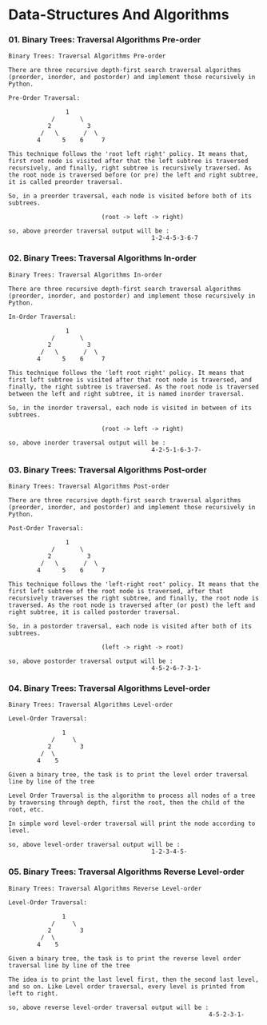 # Data-Structures And Algorithms


### 01. Binary Trees: Traversal Algorithms Pre-order

    Binary Trees: Traversal Algorithms Pre-order

    There are three recursive depth-first search traversal algorithms (preorder, inorder, and postorder) and implement those recursively in Python.

    Pre-Order Traversal:

                    1
                /       \
               2          3
             /   \       /  \  
            4      5    6     7

    This technique follows the 'root left right' policy. It means that, first root node is visited after that the left subtree is traversed recursively, and finally, right subtree is recursively traversed. As the root node is traversed before (or pre) the left and right subtree, it is called preorder traversal.

    So, in a preorder traversal, each node is visited before both of its subtrees.

                              (root -> left -> right)

    so, above preorder traversal output will be : 
                                            1-2-4-5-3-6-7
                                            
### 02. Binary Trees: Traversal Algorithms In-order

    Binary Trees: Traversal Algorithms In-order

    There are three recursive depth-first search traversal algorithms (preorder, inorder, and postorder) and implement those recursively in Python.

    In-Order Traversal:
    
                    1
                /       \
               2          3
             /   \       /  \  
            4      5    6     7

    This technique follows the 'left root right' policy. It means that first left subtree is visited after that root node is traversed, and finally, the right subtree is traversed. As the root node is traversed between the left and right subtree, it is named inorder traversal.

    So, in the inorder traversal, each node is visited in between of its subtrees.

                              (root -> left -> right)

    so, above inorder traversal output will be : 
                                            4-2-5-1-6-3-7-

### 03. Binary Trees: Traversal Algorithms Post-order

    Binary Trees: Traversal Algorithms Post-order

    There are three recursive depth-first search traversal algorithms (preorder, inorder, and postorder) and implement those recursively in Python.

    Post-Order Traversal:
    
                    1
                /       \
               2          3
             /   \       /  \  
            4      5    6     7

    This technique follows the 'left-right root' policy. It means that the first left subtree of the root node is traversed, after that recursively traverses the right subtree, and finally, the root node is traversed. As the root node is traversed after (or post) the left and right subtree, it is called postorder traversal.

    So, in a postorder traversal, each node is visited after both of its subtrees.

                              (left -> right -> root)

    so, above postorder traversal output will be : 
                                            4-5-2-6-7-3-1-
    
### 04. Binary Trees: Traversal Algorithms Level-order

    Binary Trees: Traversal Algorithms Level-order

    Level-Order Traversal:
    
                   1
                /     \
               2        3
             /  \          
            4    5     

    Given a binary tree, the task is to print the level order traversal line by line of the tree

    Level Order Traversal is the algorithm to process all nodes of a tree by traversing through depth, first the root, then the child of the root, etc.

    In simple word level-order traversal will print the node according to level.

    so, above level-order traversal output will be : 
                                            1-2-3-4-5-
    
### 05. Binary Trees: Traversal Algorithms Reverse Level-order

    Binary Trees: Traversal Algorithms Reverse Level-order

    Level-Order Traversal:
    
                   1
                /     \
               2        3
             /  \          
            4    5     

    Given a binary tree, the task is to print the reverse level order traversal line by line of the tree

    The idea is to print the last level first, then the second last level, and so on. Like Level order traversal, every level is printed from left to right.

    so, above reverse level-order traversal output will be : 
                                                            4-5-2-3-1-
                                                            
    
